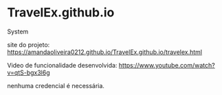 # TravelEx.github.io
System

site do projeto: https://amandaoliveira0212.github.io/TravelEx.github.io/travelex.html

Video de funcionalidade desenvolvida: https://www.youtube.com/watch?v=qtS-bgx3l6g

nenhuma credencial é necessária.
